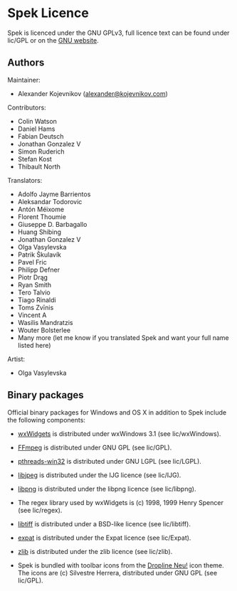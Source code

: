 # Spek Licence

Spek is licenced under the GNU GPLv3, full licence text can be found under
lic/GPL or on the [GNU website](https://www.gnu.org/licenses/gpl-3.0.html).

## Authors

Maintainer:

* Alexander Kojevnikov (<alexander@kojevnikov.com>)

Contributors:

* Colin Watson
* Daniel Hams
* Fabian Deutsch
* Jonathan Gonzalez V
* Simon Ruderich
* Stefan Kost
* Thibault North

Translators:

* Adolfo Jayme Barrientos
* Aleksandar Todorovic
* Antón Méixome
* Florent Thoumie
* Giuseppe D. Barbagallo
* Huang Shibing
* Jonathan Gonzalez V
* Olga Vasylevska
* Patrik Škulavík
* Pavel Fric
* Philipp Defner
* Piotr Drąg
* Ryan Smith
* Tero Talvio
* Tiago Rinaldi
* Toms Zvīnis
* Vincent A
* Wasilis Mandratzis
* Wouter Bolsterlee
* Many more (let me know if you translated Spek and want your full name
  listed here)

Artist:

* Olga Vasylevska

## Binary packages

Official binary packages for Windows and OS X in addition to Spek include the
following components:

* [wxWidgets](http://www.wxwidgets.org/) is distributed under wxWindows 3.1 (see
  lic/wxWindows).

* [FFmpeg](http://ffmpeg.org/) is distributed under GNU GPL (see lic/GPL).

* [pthreads-win32](http://sources.redhat.com/pthreads-win32/) is distributed
  under GNU LGPL (see lic/LGPL).

* [libjpeg](http://www.ijg.org/) is distributed under the IJG licence (see
  lic/IJG).

* [libpng](http://www.libpng.org/pub/png/libpng.html) is distributed under the
  libpng licence (see lic/libpng).

* The regex library used by wxWidgets is (c) 1998, 1999 Henry Spencer (see
  lic/regex).

* [libtiff](http://www.remotesensing.org/libtiff/) is distributed under a
  BSD-like licence (see lic/libtiff).

* [expat](http://expat.sourceforge.net/) is distributed under the Expat licence
  (see lic/Expat).

* [zlib](http://www.zlib.net/) is distributed under the zlib licence (see
  lic/zlib).

* Spek is bundled with toolbar icons from the
  [Dropline Neu!](http://art.gnome.org/themes/icon) icon theme. The icons are
  (c) Silvestre Herrera, distributed under GNU GPL (see lic/GPL).
